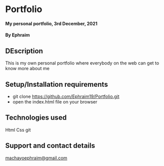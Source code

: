 # Portfolio
#### My personal portfolio, 3rd December, 2021
#### By Ephraim
## DEscription
This is my own personal portfolio where everybody on the web can get to know more about me
## Setup/Installation requirements
* git clone https://github.com/Ephraim19/Portfolio.git
* open the index.html file on your browser
## Technologies used
Html
Css
git
## Support and contact details
machayoephraim@gmail.com
